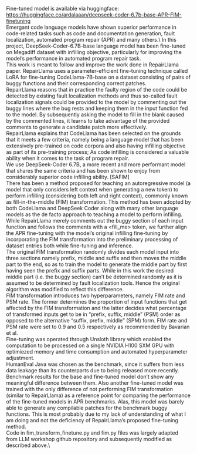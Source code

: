 Fine-tuned model is available via huggingface:\
https://huggingface.co/ardalaaan/deepseek-coder-6.7b-base-APR-FIM-finetuning \
Emergant code language models have shown superior performance in code-related tasks such as code and documentation generation, fault localization, automated program repair (APR) and many others.\\
In this project, DeepSeek-Coder-6.7B-base language model has been fine-tuned on Megadiff dataset with infilling objective, particularly for improving the model’s performance in automated program repair task.\
This work is meant to follow and improve the work done in RepairLlama paper. RepairLlama uses a parameter-efficient fine-tuning technique called LoRA for fine-tuning CodeLlama-7B-base on a dataset consisting of pairs of buggy functions and their corresponding correct patches.\
RepairLlama reasons that in practice the faulty region of the code could be detected by existing fault localization methods and thus so-called fault localization signals could be provided to the model by commenting out the buggy lines where the bug rests and keeping them in the input function fed to the model. By subsequently asking the model to fill in the blank caused by the commented lines, it learns to take advantage of the provided comments to generate a candidate patch more effectively.\
RepairLlama explains that CodeLlama has been selected on the grounds that it meets a few criteria, namely being a language model that has been extensively pre-trained on code corpora and also having infilling objective as part of its pre-training process; As code infilling is considered a valuable ability when it comes to the task of program repair.\
We use DeepSeek-Coder 6.7B, a more recent and more performant model that shares the same criteria and has been shown to enjoy from considerably superior code infilling ability. [SAFIM]\
There has been a method proposed for teaching an autoregressive model (a model that only considers left context when generating a new token) to perform infilling (considering both left and right context), commonly known as fill-in-the-middle (FIM) transformation. This method has been adopted by both CodeLlama and DeepSeek Coder along with many other language models as the de facto approach to teaching a model to perform infilling.\
While RepairLlama merely comments out the buggy section of each input function and follows the comments with a <fill_me> token, we further align the APR fine-tuning with the model’s original infilling fine-tuning by incorporating the FIM transformation into the preliminary processing of dataset entries both while fine-tuning and inference.\
The original FIM transformation randomly divides each model input into three sections namely prefix, middle and suffix and then moves the middle part to the end, so as to train the model to generate the middle part by first having seen the prefix and suffix parts. While in this work the desired middle part (i.e. the buggy section) can’t be determined randomly as it is assumed to be determined by fault localization tools. Hence the original algorithm was modified to reflect this difference.\
FIM transformation introduces two hyperparameters, namely FIM rate and PSM rate. The former determines the proportion of input functions that get affected by the FIM transformation and the latter decides what percentage of transformed inputs get to be in “prefix, suffix, middle” (PSM) order as opposed to the alternative “suffix, prefix, middle” (SPM) form. FIM rate and PSM rate were set to 0.9 and 0.5 respectively as recommended by Bavarian et al.\
Fine-tuning was operated through Unsloth library which enabled the computation to be processed on a single NVIDIA H100 SXM GPU with optimiezed memory and time consumption and automated hyperparameter adjustment.\
HumanEval Java was chosen as the benchmark, since it suffers from less data leakage than its counterparts due to being released more recently.\
Benchmark results for the base and fine-tuned model don’t show any meaningful difference between them. Also another fine-tuned model was trained with the only difference of not performing FIM transformation (similar to RepairLlama) as a reference point for comparing the performance of the fine-tuned models in APR benchmarks. Alas, this model was barely able to generate any compilable patches for the benchmark buggy functions. This is most probably due to my lack of understanding of what I am doing and not the deficiency of RepairLlama’s proposed fine-tuning method.\
Code in fim_transform_finetune.py and fim.py files was largely adapted from LLM workshop github repository and subsequently modified as described above.\

